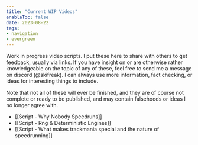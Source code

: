 ```yaml
---
title: "Current WIP Videos"
enableToc: false
date: 2023-08-22
tags:
- navigation
- evergreen
---
```

Work in progress video scripts. I put these here to share with others to get feedback, usually via links. If you have insight on or are otherwise rather knowledgeable on the topic of any of these, feel free to send me a message on discord (@skifreak). I can always use more information, fact checking, or ideas for interesting things to include.

Note that not all of these will ever be finished, and they are of course not complete or ready to be published, and may contain falsehoods or ideas I no longer agree with.

- [[Script - Why Nobody Speedruns]]
- [[Script - Rng & Deterministic Engines]] 
- [[Script - What makes trackmania special and the nature of speedrunning]]